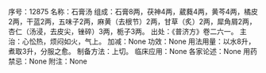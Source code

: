 序号：12875
名称：石膏汤
组成：石膏8两，茯神4两，葳蕤4两，黄芩4两，橘皮2两，干蓝2两，五味子2两，麻黄（去根节）2两，甘草（炙）2两，犀角屑2两，杏仁（汤浸，去皮尖，锉碎）3两，栀子3两。
出处：《普济方》卷二六一。
主治：心忪热，烦闷如火，气上。
加减：None
功效：None
用法用量：以水8升，煮取3升，分服之愈。
制备方法：上切。
临床应用：None
各家论述：None
用药禁忌：None
附注：None
